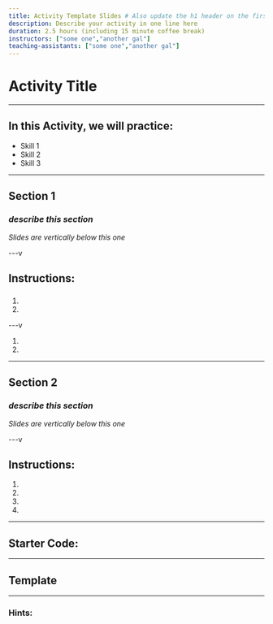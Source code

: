 ```yaml
---
title: Activity Template Slides # Also update the h1 header on the first slide to the same name
description: Describe your activity in one line here
duration: 2.5 hours (including 15 minute coffee break)
instructors: ["some one","another gal"]
teaching-assistants: ["some one","another gal"]
---
```



<!--- 
**********
**********
An Activity is an experience that individual students (or groups of students) are completing on their own.
**********
**********
--->

# Activity Title

<!--- Enter Title of Activity here Here --->

---

## In this Activity, we will practice:

<!--- Insert Skills that are being practiced. Simple syntax is fine, e.g., "Using pallets." "Building a hash function"--->

- Skill 1
- Skill 2
- Skill 3

---

## Section 1

### _describe this section_

_Slides are vertically below this one_ 

---v

## Instructions:

<!--- Write numeric instructions in the order that the instructor will complete them. Put 1-2 steps on each slide.

Use language that is as direct and straightforward as possible for each instruction. Consider starting each instruction with a verb (e.g., "Open the XXX file", "Call the XXX API").

If any particular instruction is complicated, use multiple sentences or insert an image.

For the last instruction, clarify what 'success' looks like at the end of the workshop.
--->

###

1.
1.

---v

1.
1.

---

## Section 2

### _describe this section_

_Slides are vertically below this one_ 

---v

## Instructions:

<!--- Write numeric instructions in the order that the instructor will complete them. Put 1-2 steps on each slide.

Use language that is as direct and straightforward as possible for each instruction. Consider starting each instruction with a verb (e.g., "Open the XXX file", "Call the XXX API").

If any particular instruction is complicated, use multiple sentences or insert an image.

For the last instruction, clarify what 'success' looks like at the end of the workshop.
--->

1.
1.
1.
1.

---

## Starter Code:

<!--- If there is any starter code that is needed for this exercise, please insert a link to it here, or even the code snippet itself. If there is no starter code, erase this section. --->

---

## Template

<!--- If there is any kind of template that learners are filling in to complete this activity, link to it here.

If you want to use Rust code outside of the Substrate context, you may want to use a EvCxR template.

If you want to use Substrate or other proprietary tools,
--->

---

### Hints:

<!--- Add hints for any instructions or steps that are particularly complicated. Hints should not entirely provide the answer, but should provide a reference point for users to find the answer. --->
